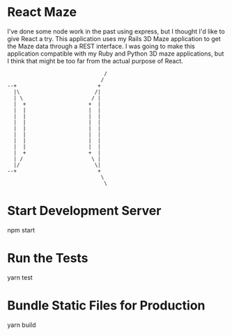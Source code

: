 # React Maze

I've done some node work in the past using express, but I thought I'd like
to give React a try.  This application uses my Rails 3D Maze application
to get the Maze data through a REST interface.  I was going to make this
application compatible with my Ruby and Python 3D maze applications, but
I think that might be too far from the actual purpose of React.

                                   /
                                  / 
    --+                          +  
      |\                        /|  
      | \                      / |  
      |  +                    +  |  
      |  |                    |  |  
      |  |                    |  |  
      |  |                    |  |  
      |  |                    |  |  
      |  |                    |  |  
      |  |                    |  |  
      |  |                    |  |  
      |  +                    +  |  
      | /                      \ |  
      |/                        \|  
    --+                          +  
                                  \ 
                                   \


# Start Development Server

   npm start

# Run the Tests

   yarn test

# Bundle Static Files for Production

   yarn build
